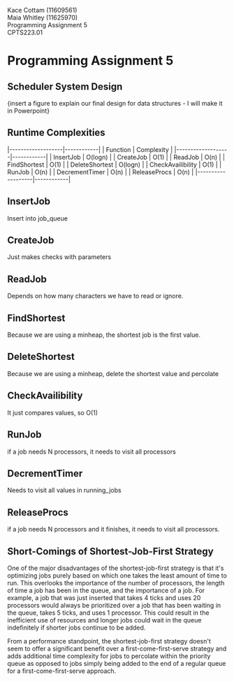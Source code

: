 Kace Cottam (11609561)  
Maia Whitley (11625970)  
Programming Assignment 5  
CPTS223.01  

Programming Assignment 5
===

Scheduler System Design
-----------------------

{insert a figure to explain our final design for data structures - I will make it in Powerpoint}

Runtime Complexities
--------------------

|-------------------|------------|
| Function          | Complexity |
|-------------------|------------|
| InsertJob         | O(logn)    |
| CreateJob         | O(1)       |
| ReadJob           | O(n)       |
| FindShortest      | O(1)       |
| DeleteShortest    | O(logn)    |
| CheckAvailibility | O(1)       |
| RunJob            | O(n)       |
| DecrementTimer    | O(n)       |
| ReleaseProcs      | O(n)       |
|-------------------|------------|

## InsertJob
Insert into job\_queue
## CreateJob
Just makes checks with parameters
## ReadJob
Depends on how many characters we have to read or ignore.
## FindShortest
Because we are using a minheap, the shortest job is the first value.
## DeleteShortest
Because we are using a minheap, delete the shortest value and percolate
## CheckAvailibility
It just compares values, so O(1)
## RunJob
if a job needs N processors, it needs to visit all processors
## DecrementTimer
Needs to visit all values in running\_jobs
## ReleaseProcs
if a job needs N processors and it finishes, it needs to visit all processors.


Short-Comings of Shortest-Job-First Strategy
--------------------------------------------

One of the major disadvantages of the shortest-job-first strategy is that it's optimizing jobs purely based
on which one takes the least amount of time to run. This overlooks the importance of the number of processors, the length of time
a job has been in the queue, and the importance of a job. For example, a job that was just inserted that takes 4 ticks and uses
20 processors would always be prioritized over a job that has been waiting in the queue, takes 5 ticks, and uses 1 processor. 
This could result in the inefficient use of resources and longer jobs could wait in the queue indefinitely if shorter jobs
continue to be added. 

From a performance standpoint, the shortest-job-first strategy doesn't seem to offer a significant benefit over a 
first-come-first-serve strategy and adds additional time complexity for jobs to percolate within the priority queue as 
opposed to jobs simply being added to the end of a regular queue for a first-come-first-serve approach.
